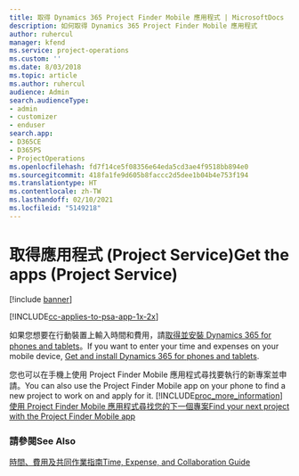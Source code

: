 ```yaml
---
title: 取得 Dynamics 365 Project Finder Mobile 應用程式 | MicrosoftDocs
description: 如何取得 Dynamics 365 Project Finder Mobile 應用程式
author: ruhercul
manager: kfend
ms.service: project-operations
ms.custom: ''
ms.date: 8/03/2018
ms.topic: article
ms.author: ruhercul
audience: Admin
search.audienceType:
- admin
- customizer
- enduser
search.app:
- D365CE
- D365PS
- ProjectOperations
ms.openlocfilehash: fd7f14ce5f08356e64eda5cd3ae4f9518bb894e0
ms.sourcegitcommit: 418fa1fe9d605b8faccc2d5dee1b04b4e753f194
ms.translationtype: HT
ms.contentlocale: zh-TW
ms.lasthandoff: 02/10/2021
ms.locfileid: "5149218"
---
```

# <a name="get-the-apps-project-service"></a><span data-ttu-id="32db2-103">取得應用程式 (Project Service)</span><span class="sxs-lookup"><span data-stu-id="32db2-103">Get the apps (Project Service)</span></span>

[!include [banner](../includes/psa-now-project-operations.md)]

[!INCLUDE[cc-applies-to-psa-app-1x-2x](../includes/cc-applies-to-psa-app-1x-2x.md)]

<span data-ttu-id="32db2-104">如果您想要在行動裝置上輸入時間和費用，請[取得並安裝 Dynamics 365 for phones and tablets](https://docs.microsoft.com/dynamics365/mobile-app/dynamics-365-phones-tablets-users-guide)。</span><span class="sxs-lookup"><span data-stu-id="32db2-104">If you want to enter your time and expenses on your mobile device, [Get and install Dynamics 365 for phones and tablets](https://docs.microsoft.com/dynamics365/mobile-app/dynamics-365-phones-tablets-users-guide).</span></span>  
  
 <span data-ttu-id="32db2-105">您也可以在手機上使用 Project Finder Mobile 應用程式尋找要執行的新專案並申請。</span><span class="sxs-lookup"><span data-stu-id="32db2-105">You can also use the Project Finder Mobile app on your phone to find a new project to work on and apply for it.</span></span> [!INCLUDE[proc_more_information](../includes/proc-more-information.md)]<span data-ttu-id="32db2-106">[使用 Project Finder Mobile 應用程式尋找您的下一個專案](../psa/find-next-project-finder-mobile-app.md)</span><span class="sxs-lookup"><span data-stu-id="32db2-106">[Find your next project with the Project Finder Mobile app](../psa/find-next-project-finder-mobile-app.md)</span></span> 
  
### <a name="see-also"></a><span data-ttu-id="32db2-107">請參閱</span><span class="sxs-lookup"><span data-stu-id="32db2-107">See Also</span></span>  
 [<span data-ttu-id="32db2-108">時間、費用及共同作業指南</span><span class="sxs-lookup"><span data-stu-id="32db2-108">Time, Expense, and Collaboration Guide</span></span>](../psa/time-expense-collaboration-guide.md)
